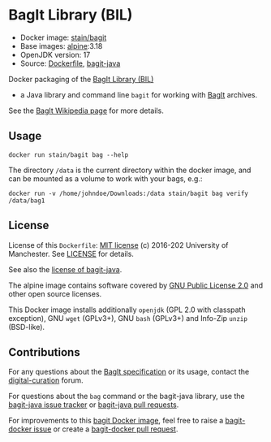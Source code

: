 # BagIt Library (BIL)


* Docker image: [stain/bagit](https://hub.docker.com/r/stain/bagit/)
* Base images: [alpine](https://hub.docker.com/r/_/alpine/):3.18
* OpenJDK version: 17
* Source: [Dockerfile](https://github.com/stain/bagit-docker/blob/master/Dockerfile), [bagit-java](https://github.com/LibraryOfCongress/bagit-java)


Docker packaging of the [BagIt Library (BIL)](https://github.com/LibraryOfCongress/bagit-java)
- a Java library and command line `bagit` for working with
[BagIt](http://tools.ietf.org/html/draft-kunze-bagit) archives.

See the [BagIt Wikipedia page](https://en.wikipedia.org/wiki/BagIt) for more details.



## Usage

    docker run stain/bagit bag --help

The directory `/data` is the current directory within the docker image,
and can be mounted as a volume to work with your bags, e.g.:

    docker run -v /home/johndoe/Downloads:/data stain/bagit bag verify /data/bag1

## License

License of this `Dockerfile`: [MIT license](https://opensource.org/licenses/MIT)
(c) 2016-202 University of Manchester. See [LICENSE](LICENSE) for details.

See also the
[license of bagit-java](https://github.com/LibraryOfCongress/bagit-java/blob/master/LICENSE.txt).

The alpine image contains software covered by
[GNU Public License 2.0](http://www.gnu.org/licenses/old-licenses/gpl-2.0) and other
open source licenses.

This Docker image installs additionally `openjdk`
(GPL 2.0 with classpath exception),
GNU `wget` (GPLv3+), GNU `bash` (GPLv3+)
and Info-Zip `unzip` (BSD-like).



## Contributions

For any questions about the
[BagIt specification](http://tools.ietf.org/html/draft-kunze-bagit)
or its usage, contact the
[digital-curation](https://groups.google.com/forum/#!forum/digital-curation) forum.

For questions about the `bag` command or the bagit-java library, use the
[bagit-java issue tracker](https://github.com/LibraryOfCongress/bagit-java/issues)
or [bagit-java pull requests](https://github.com/LibraryOfCongress/bagit-java/pulls).

For improvements to this [bagit Docker image](https://github.com/stain/bagit-docker/),
feel free to raise a [bagit-docker
issue](https://github.com/stain/bagit-docker/issues)
or create a
[bagit-docker pull request](https://github.com/stain/bagit-docker/pulls).

